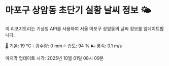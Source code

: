 
# 마포구 상암동 초단기 실황 날씨 정보 🌤️

이 리포지토리는 기상청 API를 사용하여 서울 마포구 상암동의 날씨 정보를 업데이트합니다. 

🌡️ 기온: 19 ℃
💧 강수량: 0 mm
💦 습도: 94 %
🌬️ 풍속: 0.1 m/s

마지막 업데이트 시각: 2025년 10월 01일 08시 09분    
